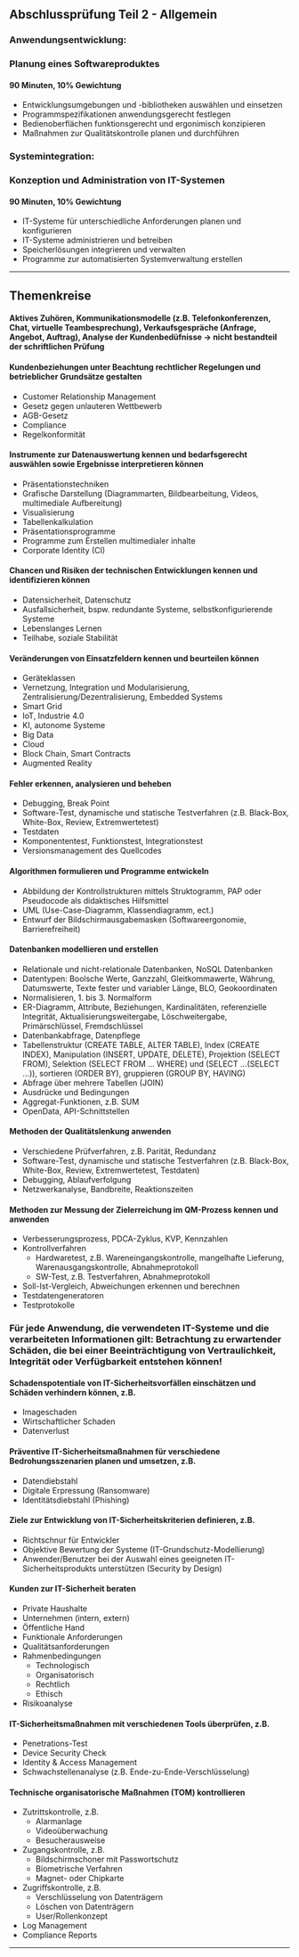 ## Abschlussprüfung Teil 2 - Allgemein

### Anwendungsentwicklung:
### Planung eines Softwareproduktes
#### 90 Minuten, 10% Gewichtung

- Entwicklungsumgebungen und -bibliotheken auswählen und einsetzen
- Programmspezifikationen anwendungsgerecht festlegen
- Bedienoberflächen funktionsgerecht und ergonimisch konzipieren
- Maßnahmen zur Qualitätskontrolle planen und durchführen

### Systemintegration:
### Konzeption und Administration von IT-Systemen
#### 90 Minuten, 10% Gewichtung

- IT-Systeme für unterschiedliche Anforderungen planen und konfigurieren
- IT-Systeme administrieren und betreiben
- Speicherlösungen integrieren und verwalten
- Programme zur automatisierten Systemverwaltung erstellen


<hr>

## Themenkreise 

#### Aktives Zuhören, Kommunikationsmodelle (z.B. Telefonkonferenzen, Chat, virtuelle Teambesprechung), Verkaufsgespräche (Anfrage, Angebot, Auftrag), Analyse der Kundenbedüfnisse -> nicht bestandteil der schriftlichen Prüfung
#### Kundenbeziehungen unter Beachtung rechtlicher Regelungen und betrieblicher Grundsätze gestalten
- Customer Relationship Management
- Gesetz gegen unlauteren Wettbewerb
- AGB-Gesetz
- Compliance
- Regelkonformität
#### Instrumente zur Datenauswertung kennen und bedarfsgerecht auswählen sowie Ergebnisse interpretieren können
- Präsentationstechniken
- Grafische Darstellung (Diagrammarten, Bildbearbeitung, Videos, multimediale Aufbereitung)
- Visualisierung
- Tabellenkalkulation
- Präsentationsprogramme
- Programme zum Erstellen multimedialer inhalte
- Corporate Identity (CI)
#### Chancen und Risiken der technischen Entwicklungen kennen und identifizieren können
- Datensicherheit, Datenschutz
- Ausfallsicherheit, bspw. redundante Systeme, selbstkonfigurierende Systeme
- Lebenslanges Lernen
- Teilhabe, soziale Stabilität
#### Veränderungen von Einsatzfeldern kennen und beurteilen können
- Geräteklassen
- Vernetzung, Integration und Modularisierung, Zentralisierung/Dezentralisierung, Embedded Systems
- Smart Grid
- IoT, Industrie 4.0
- KI, autonome Systeme
- Big Data
- Cloud
- Block Chain, Smart Contracts
- Augmented Reality
#### Fehler erkennen, analysieren und beheben
- Debugging, Break Point
- Software-Test, dynamische und statische Testverfahren (z.B. Black-Box, White-Box, Review, Extremwertetest)
- Testdaten
- Komponententest, Funktionstest, Integrationstest
- Versionsmanagement des Quellcodes
#### Algorithmen formulieren und Programme entwickeln
- Abbildung der Kontrollstrukturen mittels Struktogramm, PAP oder Pseudocode als didaktisches Hilfsmittel
- UML (Use-Case-Diagramm, Klassendiagramm, ect.)
- Entwurf der Bildschirmausgabemasken (Softwareergonomie, Barrierefreiheit)
#### Datenbanken modellieren und erstellen
- Relationale und nicht-relationale Datenbanken, NoSQL Datenbanken
- Datentypen: Boolsche Werte, Ganzzahl, Gleitkommawerte, Währung, Datumswerte, Texte fester und variabler Länge, BLO, Geokoordinaten
- Normalisieren, 1. bis 3. Normalform
- ER-Diagramm, Attribute, Beziehungen, Kardinalitäten, referenzielle Integrität, Aktualisierungsweitergabe, Löschweitergabe, Primärschlüssel, Fremdschlüssel
- Datenbankabfrage, Datenpflege
- Tabellenstruktur (CREATE TABLE, ALTER TABLE), Index (CREATE INDEX), Manipulation (INSERT, UPDATE, DELETE), Projektion (SELECT FROM), Selektion (SELECT FROM ... WHERE) und (SELECT ...(SELECT ...)), sortieren (ORDER BY), gruppieren (GROUP BY, HAVING)
- Abfrage über mehrere Tabellen (JOIN)
- Ausdrücke und Bedingungen
- Aggregat-Funktionen, z.B. SUM
- OpenData, API-Schnittstellen
#### Methoden der Qualitätslenkung anwenden
- Verschiedene Prüfverfahren, z.B. Parität, Redundanz
- Software-Test, dynamische und statische Testverfahren (z.B. Black-Box, White-Box, Review, Extremwertetest, Testdaten)
- Debugging, Ablaufverfolgung
- Netzwerkanalyse, Bandbreite, Reaktionszeiten
#### Methoden zur Messung der Zielerreichung im QM-Prozess kennen und anwenden
- Verbesserungsprozess, PDCA-Zyklus, KVP, Kennzahlen
- Kontrollverfahren
    - Hardwaretest, z.B. Wareneingangskontrolle, mangelhafte Lieferung, Warenausgangskontrolle, Abnahmeprotokoll
    - SW-Test, z.B. Testverfahren, Abnahmeprotokoll
- Soll-Ist-Vergleich, Abweichungen erkennen und berechnen
- Testdatengeneratoren
- Testprotokolle
### Für jede Anwendung, die verwendeten IT-Systeme und die verarbeiteten Informationen gilt: Betrachtung zu erwartender Schäden, die bei einer Beeinträchtigung von Vertraulichkeit, Integrität oder Verfügbarkeit entstehen können!
#### Schadenspotentiale von IT-Sicherheitsvorfällen einschätzen und Schäden verhindern können, z.B.
- Imageschaden
- Wirtschaftlicher Schaden
- Datenverlust
#### Präventive IT-Sicherheitsmaßnahmen für verschiedene Bedrohungsszenarien planen und umsetzen, z.B.
- Datendiebstahl
- Digitale Erpressung (Ransomware)
- Identitätsdiebstahl (Phishing)
#### Ziele zur Entwicklung von IT-Sicherheitskriterien definieren, z.B.
- Richtschnur für Entwickler
- Objektive Bewertung der Systeme (IT-Grundschutz-Modellierung)
- Anwender/Benutzer bei der Auswahl eines geeigneten IT-Sicherheitsprodukts unterstützen (Security by Design) 
#### Kunden zur IT-Sicherheit beraten
- Private Haushalte
- Unternehmen (intern, extern)
- Öffentliche Hand
- Funktionale Anforderungen
- Qualitätsanforderungen
- Rahmenbedingungen
    - Technologisch
    - Organisatorisch
    - Rechtlich
    - Ethisch
- Risikoanalyse
#### IT-Sicherheitsmaßnahmen mit verschiedenen Tools überprüfen, z.B.
- Penetrations-Test
- Device Security Check
- Identity & Access Management
- Schwachstellenanalyse (z.B. Ende-zu-Ende-Verschlüsselung)
#### Technische organisatorische Maßnahmen (TOM) kontrollieren
- Zutrittskontrolle, z.B.
    - Alarmanlage
    - Videoüberwachung
    - Besucherausweise
- Zugangskontrolle, z.B.
    - Bildschirmschoner mit Passwortschutz
    - Biometrische Verfahren
    - Magnet- oder Chipkarte
- Zugriffskontrolle, z.B.
    - Verschlüsselung von Datenträgern
    - Löschen von Datenträgern
    - User/Rollenkonzept
- Log Management
- Compliance Reports


<hr>